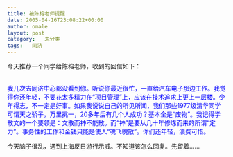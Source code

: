 ```yaml
---
title: 被陈榕老师提醒
date: 2005-04-16T23:08:22+00:00
author: omale
layout: post
category:   未分类
tags:   同济
---
```

今天推荐一个同学给陈榕老师，收到的回信如下：

<font color='blue' ><br />我几次去同济中心都没看到你。听说你最近很忙，一直给汽车电子那边工作。我觉得你还年轻，不要花太多精力在“项目管理”上，应该在技术追求上更上一层楼。少年得志，不一定是好事。如果我说说自己的所见所闻，我们那些1977级清华同学可谓天之骄子，万里挑一，20多年后有几个人成功？基本全是“废物”。我记得学散文的一个要领是：文散而神不能散。而“神”是要从几十年修炼而来的所谓“定力”。事务性的工作和金钱只能是使人“魂飞魄散”。你们还年轻，浪费可惜。<br /></font>

今天脑子很乱，遇到上海反日游行示威。不知道该怎么回复。先留着……